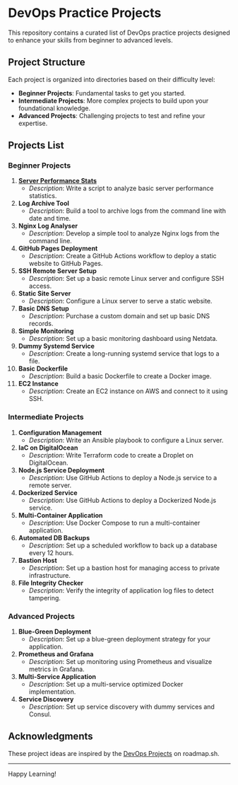 # DevOps Practice Projects

This repository contains a curated list of DevOps practice projects designed to enhance your skills from beginner to advanced levels.

## Project Structure

Each project is organized into directories based on their difficulty level:

- **Beginner Projects**: Fundamental tasks to get you started.
- **Intermediate Projects**: More complex projects to build upon your foundational knowledge.
- **Advanced Projects**: Challenging projects to test and refine your expertise.

## Projects List

### Beginner Projects

1. **[Server Performance Stats](https://roadmap.sh/projects/server-stats)**
   - *Description*: Write a script to analyze basic server performance statistics.
2. **Log Archive Tool**
   - *Description*: Build a tool to archive logs from the command line with date and time.
3. **Nginx Log Analyser**
   - *Description*: Develop a simple tool to analyze Nginx logs from the command line.
4. **GitHub Pages Deployment**
   - *Description*: Create a GitHub Actions workflow to deploy a static website to GitHub Pages.
5. **SSH Remote Server Setup**
   - *Description*: Set up a basic remote Linux server and configure SSH access.
6. **Static Site Server**
   - *Description*: Configure a Linux server to serve a static website.
7. **Basic DNS Setup**
   - *Description*: Purchase a custom domain and set up basic DNS records.
8. **Simple Monitoring**
   - *Description*: Set up a basic monitoring dashboard using Netdata.
9. **Dummy Systemd Service**
   - *Description*: Create a long-running systemd service that logs to a file.
10. **Basic Dockerfile**
    - *Description*: Build a basic Dockerfile to create a Docker image.
11. **EC2 Instance**
    - *Description*: Create an EC2 instance on AWS and connect to it using SSH.

### Intermediate Projects

1. **Configuration Management**
   - *Description*: Write an Ansible playbook to configure a Linux server.
2. **IaC on DigitalOcean**
   - *Description*: Write Terraform code to create a Droplet on DigitalOcean.
3. **Node.js Service Deployment**
   - *Description*: Use GitHub Actions to deploy a Node.js service to a remote server.
4. **Dockerized Service**
   - *Description*: Use GitHub Actions to deploy a Dockerized Node.js service.
5. **Multi-Container Application**
   - *Description*: Use Docker Compose to run a multi-container application.
6. **Automated DB Backups**
   - *Description*: Set up a scheduled workflow to back up a database every 12 hours.
7. **Bastion Host**
   - *Description*: Set up a bastion host for managing access to private infrastructure.
8. **File Integrity Checker**
   - *Description*: Verify the integrity of application log files to detect tampering.

### Advanced Projects

1. **Blue-Green Deployment**
   - *Description*: Set up a blue-green deployment strategy for your application.
2. **Prometheus and Grafana**
   - *Description*: Set up monitoring using Prometheus and visualize metrics in Grafana.
3. **Multi-Service Application**
   - *Description*: Set up a multi-service optimized Docker implementation.
4. **Service Discovery**
   - *Description*: Set up service discovery with dummy services and Consul.


## Acknowledgments

These project ideas are inspired by the [DevOps Projects](https://roadmap.sh/devops/projects) on roadmap.sh.

---

Happy Learning!
